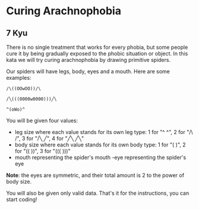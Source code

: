 # Curing Arachnophobia
## 7 Kyu

There is no single treatment that works for every phobia, but some people cure it by being gradually exposed to the phobic situation or object. In this kata we will try curing arachnophobia by drawing primitive spiders.

Our spiders will have legs, body, eyes and a mouth. Here are some examples:
```
/\((OOwOO))/\

/╲(((0000w0000)))╱\

^(oWo)^
```

You will be given four values:

- leg size where each value stands for its own leg type: 1 for "^ ^", 2 for "/\ /\", 3 for "/╲ ╱\", 4 for "╱╲ ╱╲"
- body size where each value stands for its own body type: 1 for "( )", 2 for "(( ))", 3 for "((( )))"
- mouth representing the spider's mouth
 -eye representing the spider's eye

**Note**: the eyes are symmetric, and their total amount is 2 to the power of body size.

You will also be given only valid data. That's it for the instructions, you can start coding!
